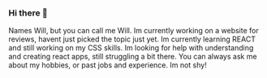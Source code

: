 ### Hi there 👋

Names Will, but you can call me Will. Im currently working on a website for reviews, havent just picked the topic just yet. Im currently learning REACT and still working on my CSS skills. Im looking for help with understanding and creating react apps, still struggling a bit there. You can always ask me about my hobbies, or past jobs and experience. Im not shy! 

<!--
**willfitz1/willfitz1** is a ✨ _special_ ✨ repository because its `README.md` (this file) appears on your GitHub profile.

Here are some ideas to get you started:

- 🔭 I’m currently working on ...
- 🌱 I’m currently learning ...
- 👯 I’m looking to collaborate on ...
- 🤔 I’m looking for help with ...
- 💬 Ask me about ...
- 📫 How to reach me: ...
- 😄 Pronouns: ...
- ⚡ Fun fact: ...
-->
